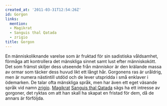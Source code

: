 ```yaml
---
created_at: '2011-03-31T12:54:26Z'
id: Gorgon
links:
  mention:
  - Magikrat
  - Sanguis thal Qatada
  - zrigio
title: Gorgon
---
```


En människoliknande varelse som är fruktad för sin sadistiska våldsamhet, förmåga att kontrollera
det mänskliga sinnet samt lust efter människokött. Det som främst skiljer dess utseende från
människor är den krälande massa av ormar som täcker dess huvud likt ett långt hår. Gorgonens ras är
uråldrig, men är numera nästintill utdöd och de lever utspridda i små enklaver i ödemarken. De talar
ofta mänskliga språk, men har även ett eget väsande språk vid namn [zrigio]. [Magikrat][] [Sanguis
thal Qatada] sägs ha ett intresse av gorgoner, det ryktas om att han skall ha skapat en fristad för
dem, då de annars är förföljda.

  [zrigio]: zrigio
  [Magikrat]: Magikrat
  [Sanguis thal Qatada]: Sanguis_thal_Qatada
